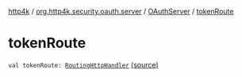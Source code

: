 [http4k](../../index.md) / [org.http4k.security.oauth.server](../index.md) / [OAuthServer](index.md) / [tokenRoute](./token-route.md)

# tokenRoute

`val tokenRoute: `[`RoutingHttpHandler`](../../org.http4k.routing/-routing-http-handler/index.md) [(source)](https://github.com/http4k/http4k/blob/master/http4k-security-oauth/src/main/kotlin/org/http4k/security/oauth/server/OAuthServer.kt#L89)